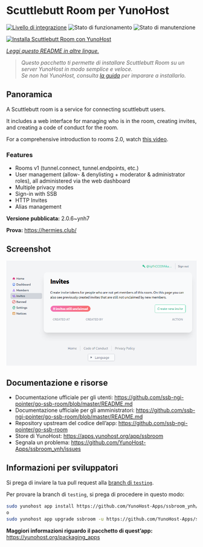 <!--
N.B.: Questo README è stato automaticamente generato da <https://github.com/YunoHost/apps/tree/master/tools/readme_generator>
NON DEVE essere modificato manualmente.
-->

# Scuttlebutt Room per YunoHost

[![Livello di integrazione](https://dash.yunohost.org/integration/ssbroom.svg)](https://dash.yunohost.org/appci/app/ssbroom) ![Stato di funzionamento](https://ci-apps.yunohost.org/ci/badges/ssbroom.status.svg) ![Stato di manutenzione](https://ci-apps.yunohost.org/ci/badges/ssbroom.maintain.svg)

[![Installa Scuttlebutt Room con YunoHost](https://install-app.yunohost.org/install-with-yunohost.svg)](https://install-app.yunohost.org/?app=ssbroom)

*[Leggi questo README in altre lingue.](./ALL_README.md)*

> *Questo pacchetto ti permette di installare Scuttlebutt Room su un server YunoHost in modo semplice e veloce.*  
> *Se non hai YunoHost, consulta [la guida](https://yunohost.org/install) per imparare a installarlo.*

## Panoramica

A Scuttlebutt room is a service for connecting scuttlebutt users.

It includes a web interface for managing who is in the room, creating invites, and creating a code of conduct for the room.

For a comprehensive introduction to rooms 2.0, watch [this video](https://www.youtube.com/watch?v=W5p0y_MWwDE).

### Features

- Rooms v1 (tunnel.connect, tunnel.endpoints, etc.)
- User management (allow- & denylisting + moderator & administrator roles), all administered via the web dashboard
- Multiple privacy modes
- Sign-in with SSB
- HTTP Invites
- Alias management

**Versione pubblicata:** 2.0.6~ynh7

**Prova:** <https://hermies.club/>

## Screenshot

![Screenshot di Scuttlebutt Room](./doc/screenshots/screenshot.png)

## Documentazione e risorse

- Documentazione ufficiale per gli utenti: <https://github.com/ssb-ngi-pointer/go-ssb-room/blob/master/README.md>
- Documentazione ufficiale per gli amministratori: <https://github.com/ssb-ngi-pointer/go-ssb-room/blob/master/README.md>
- Repository upstream del codice dell’app: <https://github.com/ssb-ngi-pointer/go-ssb-room>
- Store di YunoHost: <https://apps.yunohost.org/app/ssbroom>
- Segnala un problema: <https://github.com/YunoHost-Apps/ssbroom_ynh/issues>

## Informazioni per sviluppatori

Si prega di inviare la tua pull request alla [branch di `testing`](https://github.com/YunoHost-Apps/ssbroom_ynh/tree/testing).

Per provare la branch di `testing`, si prega di procedere in questo modo:

```bash
sudo yunohost app install https://github.com/YunoHost-Apps/ssbroom_ynh/tree/testing --debug
o
sudo yunohost app upgrade ssbroom -u https://github.com/YunoHost-Apps/ssbroom_ynh/tree/testing --debug
```

**Maggiori informazioni riguardo il pacchetto di quest’app:** <https://yunohost.org/packaging_apps>

